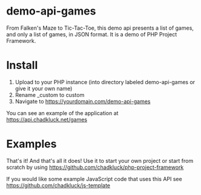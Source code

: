 # demo-api-games
From Falken's Maze to Tic-Tac-Toe, this demo api presents a list of games, and only a list of games, in JSON format. It is a demo of PHP Project Framework.

# Install

1. Upload to your PHP instance (into directory labeled demo-api-games or give it your own name)
2. Rename \_custom to custom
3. Navigate to https://yourdomain.com/demo-api-games

You can see an example of the application at https://api.chadkluck.net/games

# Examples

That's it! And that's all it does! Use it to start your own project or start from scratch by using https://github.com/chadkluck/php-project-framework

If you would like some example JavaScript code that uses this API see https://github.com/chadkluck/js-template
